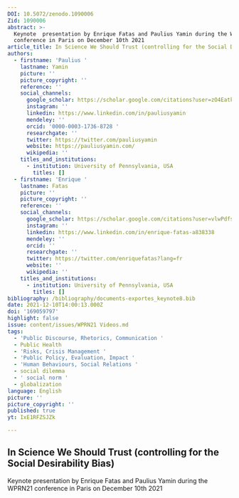 ```yaml
---
DOI: 10.5072/zenodo.1090006
Zid: 1090006
abstract: >-
  Keynote  presentation by Enrique Fatas and Paulius Yamin during the WPRN21
  conference in Paris on December 10th 2021
article_title: In Science We Should Trust (controlling for the Social Desirability Bias)
authors:
  - firstname: 'Paulius '
    lastname: Yamin
    picture: ''
    picture_copyright: ''
    reference: ''
    social_channels:
      google_scholar: https://scholar.google.com/citations?user=zO4EatkAAAAJ&hl=en
      instagram: ''
      linkedin: https://www.linkedin.com/in/pauliusyamin
      mendeley: ''
      orcid: '0000-0003-1736-8728 '
      researchgate: ''
      twitter: https://twitter.com/pauliusyamin
      website: https://pauliusyamin.com/
      wikipedia: ''
    titles_and_institutions:
      - institution: University of Pennsylvania, USA
        titles: []
  - firstname: 'Enrique '
    lastname: Fatas
    picture: ''
    picture_copyright: ''
    reference: ''
    social_channels:
      google_scholar: https://scholar.google.com/citations?user=vlwPdfsAAAAJ&hl=en
      instagram: ''
      linkedin: https://www.linkedin.com/in/enrique-fatas-a838338
      mendeley: ''
      orcid: ''
      researchgate: ''
      twitter: https://twitter.com/enriquefatas?lang=fr
      website: ''
      wikipedia: ''
    titles_and_institutions:
      - institution: University of Pennsylvania, USA
        titles: []
bibliography: /bibliography/documents-exportes_keynote8.bib
date: 2021-12-10T14:00:13.000Z
doi: '169059797'
highlight: false
issue: content/issues/WPRN21 Videos.md
tags:
  - 'Public Discourse, Rhetorics, Communication '
  - Public Health
  - 'Risks, Crisis Management '
  - 'Public Policy, Evaluation, Impact '
  - 'Human Behaviours, Social Relations '
  - social dilemma
  - ' social norm '
  - globalization
language: English
picture: ''
picture_copyright: ''
published: true
yt: IxE1RFZSJZk

---
```




## In Science We Should Trust (controlling for the Social Desirability Bias)

Keynote presentation by Enrique Fatas and Paulius Yamin during the WPRN21 conference in Paris on December 10th 2021

<Youtube yt="IxE1RFZSJZk" caption ="Keynote 8 : In Science We Should Trust (controlling for the Social Desirability Bias) by Enrique Fatas"></Youtube>

